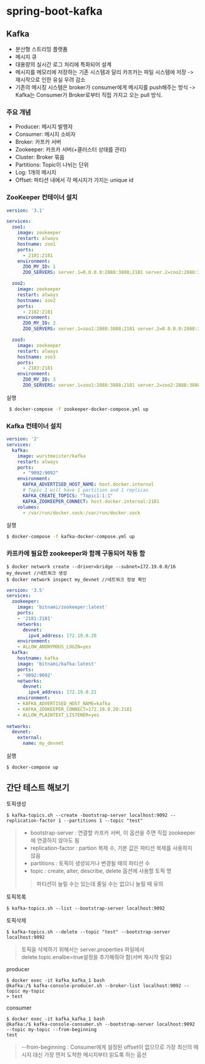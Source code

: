 # spring-boot-kafka

## Kafka
- 분산형 스트리밍 플랫폼
- 메시지 큐
- 대용량의 실시간 로그 처리에 특화되어 설계
- 메시지를 메모리에 저장하는 기존 시스템과 달리 카프카는 파일 시스템에 저장 -> 재시작으로 인한 유실 우려 감소
- 기존의 메시징 시스템은 broker가 consumer에게 메시지를 push해주는 방식 -> Kafka는 Consumer가 Broker로부터 직접 가지고 오는 pull 방식.

### 주요 개념
- Producer: 메시지 발행자
- Consumer: 메시지 소비자
- Broker: 카프카 서버
- Zookeeper: 카프카 서버(+클러스터 상태를 관리)
- Cluster: Broker 묶음
- Partitions: Topic이 나뉘는 단위
- Log: 1개의 메시지
- Offset: 파티션 내에서 각 메시지가 가지는 unique id

### ZooKeeper 컨테이너 설치
```yml
version: '3.1'

services:
  zoo1:
    image: zookeeper
    restart: always
    hostname: zoo1
    ports:
      - 2181:2181
    environment:
      ZOO_MY_ID: 1
      ZOO_SERVERS: server.1=0.0.0.0:2888:3888;2181 server.2=zoo2:2888:3888;2181 server.3=zoo3:2888:3888;2181

  zoo2:
    image: zookeeper
    restart: always
    hostname: zoo2
    ports:
      - 2182:2181
    environment:
      ZOO_MY_ID: 2
      ZOO_SERVERS: server.1=zoo1:2888:3888;2181 server.2=0.0.0.0:2888:3888;2181 server.3=zoo3:2888:3888;2181

  zoo3:
    image: zookeeper
    restart: always
    hostname: zoo3
    ports:
      - 2183:2181
    environment:
      ZOO_MY_ID: 3
      ZOO_SERVERS: server.1=zoo1:2888:3888;2181 server.2=zoo2:2888:3888;2181 server.3=0.0.0.0:2888:3888;2181
```

실행
```bash
 $ docker-compose -f zookeeper-docker-compose.yml up
```

### Kafka 컨테이너 설치 
```yml
version: '2'
services:
  kafka:
    image: wurstmeister/kafka
    restart: always
    ports:
      - "9092:9092"
    environment:
      KAFKA_ADVERTISED_HOST_NAME: host.docker.internal
      # Topic 1 will have 1 partition and 1 replicas
      KAFKA_CREATE_TOPICS: "Topic1:1:1"
      KAFKA_ZOOKEEPER_CONNECT: host.docker.internal:2181
    volumes:
      - /var/run/docker.sock:/var/run/docker.sock
```
실행
```bash
$ docker-compose -f kafka-docker-compose.yml up
```

### 카프카에 필요한 zookeeper와 함께 구동되어 작동 함
```
$ docker network create --driver=bridge --subnet=172.19.0.0/16 my_devnet //네트워크 생성
$ docker network inspect my_devnet //네트워크 정보 확인
```

```yml
version: '3.5'
services:
  zookeeper:
    image: 'bitnami/zookeeper:latest'
    ports:
    - '2181:2181'
    networks:
      devnet:
        ipv4_address: 172.19.0.20
    environment:
    - ALLOW_ANONYMOUS_LOGIN=yes
  kafka:
    hostname: kafka
    image: 'bitnami/kafka:latest'
    ports:
    - '9092:9092'
    networks:
      devnet:
        ipv4_address: 172.19.0.21
    environment:
    - KAFKA_ADVERTISED_HOST_NAME=kafka
    - KAFKA_ZOOKEEPER_CONNECT=172.19.0.20:2181
    - ALLOW_PLAINTEXT_LISTENER=yes
 
networks:
  devnet:
    external:
      name: my_devnet
```

실행
```bash
$ docker-compose up
```

## 간단 테스트 해보기
토픽생성
```
$ kafka-topics.sh --create -bootstrap-server localhost:9092 --replication-factor 1 --partitions 1 --topic "test"
```
> - bootstrap-server : 연결할 카프카 서버, 이 옵션을 주면 직접 zookeeper에 연결하지 않아도 됨
> - replication-factor : partion 복제 수, 기본 값은 파티션 복제를 사용하지 않음
> - partitions : 토픽이 생성되거나 변경될 때의 파티션 수
> - topic : create, alter, describe, delete 옵션에 사용할 토픽 명
> > 파티션이 늘릴 수는 있는데 줄일 수는 없으니 늘릴 때 유의

토픽목록
```
$ kafka-topics.sh --list --bootstrap-server localhost:9092
```
토픽삭제
```
$ kafka-topics.sh --delete --topic "test" --bootstrap-server localhost:9092
```
> 토픽을 삭제하기 위해서는 server.properties 파일에서 delete.topic.enalbe=true설정을 추가해줘야 함(서버 재시작 필요)

producer
```
$ docker exec -it kafka_kafka_1 bash
@kafka:/$ kafka-console-producer.sh --broker-list localhost:9092 --topic my-topic
> test
```
consumer
```
$ docker exec -it kafka_kafka_1 bash
@kafka:/$ kafka-console-consumer.sh --bootstrap-server localhost:9092 --topic my-topic --from-beginning
test
```
> --from-beginning : Consumer에게 설정된 offset이 없으므로 가장 최신의 메시지 대신 가장 먼저 도착한 메시지부터 읽도록 하는 옵션
